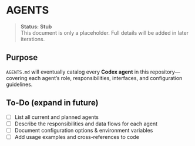 # AGENTS

> **Status:** **Stub**  
> This document is only a placeholder. Full details will be added in later iterations.

## Purpose  
`AGENTS.md` will eventually catalog every **Codex agent** in this repository—covering each agent’s role, responsibilities, interfaces, and configuration guidelines.

## To-Do (expand in future)  
- [ ] List all current and planned agents  
- [ ] Describe the responsibilities and data flows for each agent  
- [ ] Document configuration options & environment variables  
- [ ] Add usage examples and cross-references to code

